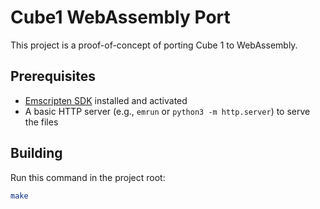 # Cube1 WebAssembly Port

This project is a proof-of-concept of porting Cube 1 to WebAssembly.

## Prerequisites
- [Emscripten SDK](https://emscripten.org/docs/getting_started/downloads.html) installed and activated
- A basic HTTP server (e.g., `emrun` or `python3 -m http.server`) to serve the files

## Building

Run this command in the project root:

```bash
make